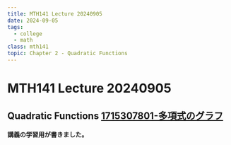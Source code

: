 ```yaml
---
title: MTH141 Lecture 20240905
date: 2024-09-05
tags:
  - college
  - math
class: mth141
topic: Chapter 2 - Quadratic Functions
---
```


# MTH141 Lecture 20240905

## Quadratic Functions [1715307801-多項式のグラフ](1715307801-多項式のグラフ.md)

**講義の学習用が書きました。**